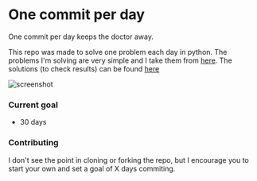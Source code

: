 # One commit per day

One commit per day keeps the doctor away.

This repo was made to solve one problem each day in python. The problems I'm solving are very simple and I take them from [here](https://projecteuler.net/archives). The solutions (to check results) can be found [here](http://www.s-anand.net/euler.html)

![screenshot](https://s3.amazonaws.com/f.cl.ly/items/2u1e220V2h2v0V3u0U3u/screenshot.png?v=235599cd)

### Current goal
  - 30 days

### Contributing
I don't see the point in cloning or forking the repo, but I encourage you to start your own and set a goal of X days commiting.
